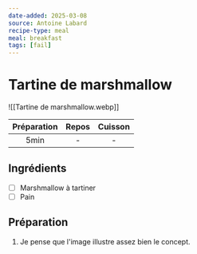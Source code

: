 ```yaml
---
date-added: 2025-03-08
source: Antoine Labard
recipe-type: meal
meal: breakfast
tags: [fail]
---
```


# Tartine de marshmallow

![[Tartine de marshmallow.webp]]

| Préparation | Repos | Cuisson |
|:-----------:|:-----:|:-------:|
|    5min     |   -   |    -    |

## Ingrédients

- [ ] Marshmallow à tartiner
- [ ] Pain

## Préparation

1. Je pense que l'image illustre assez bien le concept.

